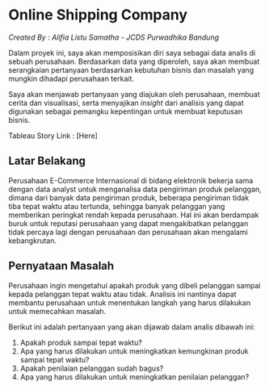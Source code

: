 # Online Shipping Company

_Created By : Alifia Listu Samatha - JCDS Purwadhika Bandung_

Dalam proyek ini, saya akan memposisikan diri saya sebagai data analis di sebuah perusahaan. Berdasarkan data yang diperoleh, saya akan membuat serangkaian pertanyaan berdasarkan kebutuhan bisnis dan masalah yang mungkin dihadapi perusahaan terkait.

Saya akan menjawab pertanyaan yang diajukan oleh perusahaan, membuat cerita dan visualisasi, serta menyajikan _insight_ dari analisis yang dapat digunakan sebagai pemangku kepentingan untuk membuat keputusan bisnis.

Tableau Story Link : [Here]

## Latar Belakang

Perusahaan E-Commerce Internasional di bidang elektronik bekerja sama dengan data analyst untuk menganalisa data pengiriman produk pelanggan, dimana dari banyak data pengiriman produk, beberapa pengiriman tidak tiba tepat waktu atau tertunda, sehingga banyak pelanggan yang memberikan peringkat rendah kepada perusahaan. Hal ini akan berdampak buruk untuk reputasi perusahaan yang dapat mengakibatkan pelanggan tidak percaya lagi dengan perusahaan dan perusahaan akan mengalami kebangkrutan.

## Pernyataan Masalah

Perusahaan ingin mengetahui apakah produk yang dibeli pelanggan sampai kepada pelanggan tepat waktu atau tidak. Analisis ini nantinya dapat membantu perusahaan untuk menentukan langkah yang harus dilakukan untuk memecahkan masalah.

Berikut ini adalah pertanyaan yang akan dijawab dalam analis dibawah ini:
1. Apakah produk sampai tepat waktu?
2. Apa yang harus dilakukan untuk meningkatkan kemungkinan produk sampai tepat waktu?
3. Apakah penilaian pelanggan sudah bagus?
4. Apa yang harus dilakukan untuk meningkatkan penilaian pelanggan?
